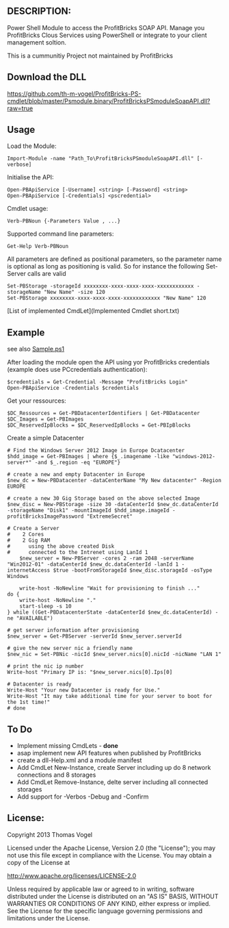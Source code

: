 ## DESCRIPTION:

Power Shell Module to access the ProfitBricks SOAP API. Manage you ProfitBricks Clous Services using PowerShell or integrate to your client management soltion.

This is a cummunitiy Project not maintained by ProfitBricks

## Download the DLL

https://github.com/th-m-vogel/ProfitBricks-PS-cmdlet/blob/master/Psmodule.binary/ProfitBricksPSmoduleSoapAPI.dll?raw=true

## Usage

Load the Module:

	Import-Module -name "Path_To\ProfitBricksPSmoduleSoapAPI.dll" [-verbose]

Initialise the API:

	Open-PBApiService [-Username] <string> [-Password] <string>
	Open-PBApiService [-Credentials] <pscredential>

Cmdlet usage:

	Verb-PBNoun {-Parameters Value , ...}

Supported command line parameters:

	Get-Help Verb-PBNoun

All parameters are defined as positional parameters, so the parameter name is optional as long as positioning is valid. So for instance the following Set-Server calls are valid

	Set-PBStorage -storageId xxxxxxxx-xxxx-xxxx-xxxx-xxxxxxxxxxxx -storageName "New Name" -size 120
	Set-PBStorage xxxxxxxx-xxxx-xxxx-xxxx-xxxxxxxxxxxx "New Name" 120
	
[List of implemented CmdLet](Implemented Cmdlet short.txt)

## Example

see also [Sample.ps1](Sample.ps1)

After loading the module open the API using yor ProfitBricks credentials (example does use PCcredentials authentication):

	$credentials = Get-Credential -Message "ProfitBricks Login"
	Open-PBApiService -Credentials $credentials

Get your ressources:

	$DC_Ressources = Get-PBDatacenterIdentifiers | Get-PBDatacenter
	$DC_Images = Get-PBImages
	$DC_ReservedIpBlocks = $DC_ReservedIpBlocks = Get-PBIpBlocks

Create a simple Datacenter

	# Find the Windows Server 2012 Image in Europe Dcatacenter
	$hdd_image = Get-PBImages | where {$_.imagename -like "windows-2012-server*" -and $_.region -eq "EUROPE"}

	# create a new and empty Datacenter in Europe
	$new_dc = New-PBDatacenter -dataCenterName "My New datacenter" -Region EUROPE

	# create a new 30 Gig Storage based on the above selected Image
	$new_disc = New-PBStorage -size 30 -dataCenterId $new_dc.dataCenterId -storageName "Disk1" -mountImageId $hdd_image.imageId -profitBricksImagePassword "ExtremeSecret"

	# Create a Server
	#    2 Cores
	#    2 Gig RAM
	#      using the above created Disk
	#      connected to the Intrenet using LanId 1
    	$new_server = New-PBServer -cores 2 -ram 2048 -serverName "Win2012-01" -dataCenterId $new_dc.dataCenterId -lanId 1 -internetAccess $true -bootFromStorageId $new_disc.storageId -osType Windows

    	write-host -NoNewline "Wait for provisioning to finish ..."
	do {
		write-host -NoNewline "." 
		start-sleep -s 10
	} while ((Get-PBDatacenterState -dataCenterId $new_dc.dataCenterId) -ne "AVAILABLE")

	# get server information after provisioning
	$new_server = Get-PBServer -serverId $new_server.serverId

	# give the new server nic a friendly name
	$new_nic = Set-PBNic -nicId $new_server.nics[0].nicId -nicName "LAN 1"

	# print the nic ip number
	Write-host "Primary IP is: "$new_server.nics[0].Ips[0]

	# Datacenter is ready
	Write-Host "Your new Datacenter is ready for Use."
	Write-Host "It may take additional time for your server to boot for the 1st time!"
	# done

## To Do

- Implement missing CmdLets - **done**
- asap implement new API features when published by ProfitBricks
- create a dll-Help.xml and a module manifest
- Add CmdLet New-Instance, create Server including up do 8 network connections and 8 storages
- Add CmdLet Remove-Instance, delte server including all connected storages
- Add support for -Verbos -Debug and -Confirm 

## License:

Copyright 2013 Thomas Vogel

Licensed under the Apache License, Version 2.0 (the "License");
you may not use this file except in compliance with the License.
You may obtain a copy of the License at

http://www.apache.org/licenses/LICENSE-2.0

Unless required by applicable law or agreed to in writing, software
distributed under the License is distributed on an "AS IS" BASIS,
WITHOUT WARRANTIES OR CONDITIONS OF ANY KIND, either express or implied.
See the License for the specific language governing permissions and
limitations under the License.

